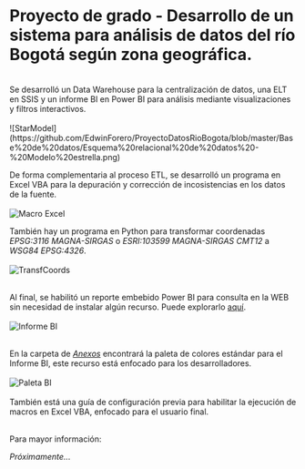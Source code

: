 
# Proyecto de grado - Desarrollo de un sistema para análisis de datos del río Bogotá según zona geográfica.

<br>
Se desarrolló un Data Warehouse para la centralización de datos, una ELT en SSIS y un informe BI en Power BI para análisis mediante visualizaciones y filtros interactivos.
<br><br>
![StarModel](https://github.com/EdwinForero/ProyectoDatosRioBogota/blob/master/Base%20de%20datos/Esquema%20relacional%20de%20datos%20-%20Modelo%20estrella.png)<br>

De forma complementaria al proceso ETL, se desarrolló un programa en Excel VBA para la depuración y corrección de incosistencias en los datos de la fuente. 
<br><br>
![Macro Excel](https://github.com/EdwinForero/RecursosGitHub/blob/master/Im%C3%A1genesRioBogota/Menu%20Excel.png)<br>

También hay un programa en Python para transformar coordenadas *EPSG:3116 MAGNA-SIRGAS* o *ESRI:103599 MAGNA-SIRGAS CMT12* a *WSG84 EPSG:4326*.
<br><br>
![TransfCoords](https://github.com/EdwinForero/RecursosGitHub/blob/master/Im%C3%A1genesRioBogota/TransfrmCoords.png)<br><br>

Al final, se habilitó un reporte embebido Power BI para consulta en la WEB sin necesidad de instalar algún recurso. Puede explorarlo [aquí](https://app.powerbi.com/view?r=eyJrIjoiNmMwM2ZiN2EtYjUyOC00MTVkLWI1MWEtMGNjNjFlNGRiOWZhIiwidCI6Ijc5ODcxZWIxLTYwOTYtNDJiZi05OGVmLWI0ZjNlNGVmODMxOCIsImMiOjR9&pageName=ReportSectione632a387bd2660b0ec0d).
<br><br>
![Informe BI](https://github.com/EdwinForero/RecursosGitHub/blob/master/Im%C3%A1genesRioBogota/InformeEmb.png)<br><br>

En la carpeta de [*Anexos*](https://github.com/EdwinForero/ProyectoDatosRioBogota/tree/master/Anexos) encontrará la paleta de colores estándar para el Informe BI, este recurso está enfocado para los desarrolladores.<br><br>
![Paleta BI](https://github.com/EdwinForero/RecursosGitHub/blob/master/Im%C3%A1genesRioBogota/PaletaBI.png)
<br><br>
También está una guía de configuración previa para habilitar la ejecución de macros en Excel VBA, enfocado para el usuario final.
<br><br>

Para mayor información:

*Próximamente...*

